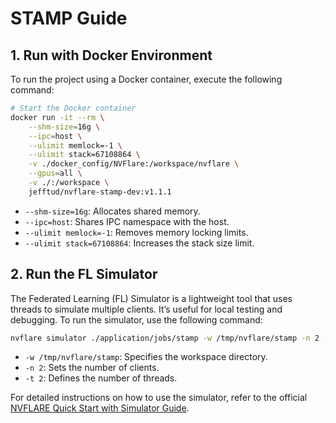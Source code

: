 # STAMP Guide

## 1. Run with Docker Environment
To run the project using a Docker container, execute the following command:

```bash
# Start the Docker container
docker run -it --rm \
    --shm-size=16g \
    --ipc=host \
    --ulimit memlock=-1 \
    --ulimit stack=67108864 \
    -v ./docker_config/NVFlare:/workspace/nvflare \
    --gpus=all \
    -v ./:/workspace \
    jefftud/nvflare-stamp-dev:v1.1.1
```

- `--shm-size=16g`: Allocates shared memory.
- `--ipc=host`: Shares IPC namespace with the host.
- `--ulimit memlock=-1`: Removes memory locking limits.
- `--ulimit stack=67108864`: Increases the stack size limit.

## 2. Run the FL Simulator
The Federated Learning (FL) Simulator is a lightweight tool that uses threads to simulate multiple clients. It’s useful for local testing and debugging. To run the simulator, use the following command:

```bash
nvflare simulator ./application/jobs/stamp -w /tmp/nvflare/stamp -n 2 -t 2
```

- `-w /tmp/nvflare/stamp`: Specifies the workspace directory.
- `-n 2`: Sets the number of clients.
- `-t 2`: Defines the number of threads.

For detailed instructions on how to use the simulator, refer to the official [NVFLARE Quick Start with Simulator Guide](https://nvflare.readthedocs.io/en/2.4.1/getting_started.html#quick-start-with-simulator).